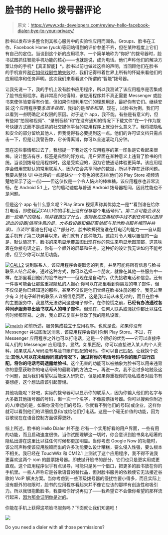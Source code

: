 # 脸书的 Hello 拨号器评论

> 原文：<https://www.xda-developers.com/review-hello-facebook-dialer-bye-to-your-privacy/>

脸书以发布许多整合到其核心服务中的实验性应用而闻名。Groups、脸书在工作、Facebook Home (yuck)等网站得到的评价参差不齐，但在某种程度上它们有自己的定位。当谈到这个新的应用程序，一个简单地称为“你好”的拨号器时，脸书试图抓住智能手机功能的核心——也就是说，成为电话。他们声称他们的解决方案让你的手机*【真正智能】*。脸书以前也做过这样的声明，当回顾他们在脸书的手机宣传[和它如何戏剧性地失败](http://www.cnet.com/news/heres-why-the-facebook-phone-flopped/)时，我们记得带着世界上所有的怀疑来看他们的应用程序和任务声明。这次我们来看看这个所谓的“智能”拨号器。

让我先说一下，我的手机上没有脸书应用程序，所以我测试了该应用程序是否集成了脸书应用程序。我非常高兴地得知，该应用程序并不真正需要 Messenger 或脸书来使体验变得有价值，但如果你想利用它们的理想用途，最好你有它们。继续安装:这个应用程序要求*很多权限*，我指的是*很多权限*。现在，以脸书为例，我们可以看到*一些*明确定义权限的原因。对于这个 app，我不能。有些是有意义的，但有些如“拍照和视频”、“录制音频”和“在没有通知的情况下下载文件”在一个作为拨号快捷方式而不是成熟的社交媒体平台的应用程序上就没什么意义了。我将把隐私和安全的部分留给其他人，但我觉得有必要提到这一点。他们的许可证文档只需点击一下，但是让我警告你，它长得离谱，你可以全速滚动几分钟。

现在这些事情都过去了，我想提一下我对这个应用程序的第一印象是它看起来很棒。设计整洁有序，标签是典型的好方式，用户界面在某种意义上违背了脸书的传统。当谈到拨号应用程序时，这是受欢迎的，因为它使通话体验更简单。该应用程序会借用您默认的常用联系人，因为它会共享同步的数据，所以不存在迁移问题。我要从整体 UI 中批评的一点是缺少一个有色的状态栏(他们的 Play Store 视频清楚地显示了这一点)——但这仅仅是一个令人恼火的棒棒糖。该应用程序也非常流畅，在 Android 5.1 上，它的启动速度与普通 Android 拨号器相同，因此性能也不是问题。

但是这个 app 有什么意义呢？Play Store 视频声称其优势之一是*“看到谁在给你打电话，即使我![CALL1](img/a4051c2d0f991c0c254126b86bb00fcb.png)你的手机上没有保存那个电话号码”。*第二点可能会涉及到一些用户的隐私，除非我错过了什么，否则我在应用程序中找不到任何可以选择退出的设置(值得注意的是，大多数设置和偏好菜单都与其他脸书服务相同并共享)。当谈到*“看谁在打电话”*部分时，脸书吹捧预览谁在打电话的能力——自从翻盖手机有了第二块屏幕以来，我们就有了这种能力。这绝对令人难以置信的一面是，默认情况下，脸书的来电显示覆盖图出现在你的原生来电显示图顶部，这意味着在你接电话之前，你有一个额外的屏幕和任务。这种好的设计我无论如何不能考虑，但至少你可以禁用功能。

[![CALL2](img/174c1cf1aee5ee5f717138f2afd799c0.png)](http://www.xda-developers.com/wp-content/uploads/2015/04/CALL2.png) 说到联系人，该应用程序会提取您的列表，并尽可能将所有信息与脸书联系人结合起来。通过这种方式，你可以选择一个朋友，就像在其他一些服务中一样，在那里看到他们的脸书账户——但现在是自动的，优先接收电话和信息。还有一件事可能会让那些重视隐私的人担心:你可以在那里看到你朋友的电子邮件，但不仅仅是你已经知道的那些，甚至不仅仅是他们曾经在脸书注册的那个。我见过至少有 3 封电子邮件的联系人详细信息页面，这是我以前从未见过的，而且在脸书的主要服务中，我显然无法访问这些电子邮件。在你惊慌之前，**已经有办法通过各种同步服务导出脸书联系人的电子邮件**。但现在，任何人联系或骚扰你都比以往任何时候都容易。之后，我立即去复查并修改了我的隐私设置。

[![match](img/091f8923909d2ccbe864ed0b72707436.png)](http://www.xda-developers.com/wp-content/uploads/2015/04/match.png) 如前所述，服务集成独立于应用程序。也就是说，如果你没有 Messenger 并试图发送消息，该应用程序会指引你到 Play Store。不过，在 Messenger 应用程序之外也可以打电话，这是一个很好的优势——它可以直接呼叫人们的 Messenger 应用程序。显然，如果匹配，你可以直接进入某人的个人资料，如果联系人号码没有与脸书账户匹配的号码，你可以自己匹配。让我换个说法:**其他人可以在未经你同意的情况下，通过将你的电话号码与你的账户进行匹配，将你的电话号码透露给脸书**。这个无害的功能可以被抽象为脸书可以用来违背你的意愿获取你的电话号码的最聪明的方法之一。再说一次，我不会过多地触及这个问题，因为我们希望以后能深入研究它，但是如果你重视你的隐私或者对脸书有妄想症，这个想法应该引起警惕。

其他功能呢？好吧，实际的拨号器可以显示你的联系人，因为你输入他们的名字与大多数其他拨号器的号码，但一次一个名字，不像股票拨号器。你可以搜索你附近的人(幸运的是，如果你没有他们的号码，你就看不到他们的号码)或企业，这样你就可以看到他们的详细信息和/或给他们打电话。这是一个毫无价值的功能，因为谷歌现在在语音控制方面做得更好。

综上所述，脸书的 Hello Dialer 并不差:它有一个实用好看的用户界面，一些有用的功能，而且启动速度很快。当你试图理解这一切时，你会意识到脸书臭名昭著的隐私出游在这里比以往任何时候都更加明显。当你考虑 Google Now 的功能时，该公司声称使该应用脱颖而出的许多功能要么设计糟糕，要么侵入性强，要么根本不相关。我已经在 TouchWiz 和 CM12.1 上测试了这个应用程序，我不得不说我更喜欢这两个 rom 的股票拨号器。即使抛开脸书的部分，它们也只是更实用或更直观。这个应用程序似乎有点误导，可能只是另一个借口，把更多的脸书放在你的手机里。一些人声称它是谷歌语音的替代品，但对脸书服务的依赖使它无法接近谷歌的 VoIP 解决方案。当你考虑到一些顶级拨号器的侵扰性要小得多，而且实际上没有额外的权限时，脸书的应用程序看起来并不像它应该的那样有创造性和吸引力。所以我很抱歉脸书，我要和你好说再见了——我希望它不会像你希望的那样流行起来，[因为那会证明你是对的](http://www.theregister.co.uk/2010/05/14/facebook_trust_dumb/)。

你能在手机上获得这项脸书服务吗？下面就让我们知道吧！

 <picture>![](img/f0202b1c1fd7598fc4f0c83bb8ac948a.png)</picture> 

Do you need a dialer with all those permissions?